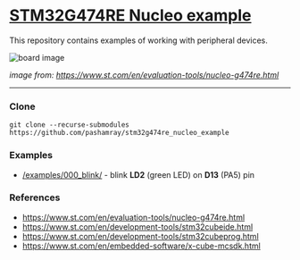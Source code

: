 # [STM32G474RE Nucleo example](https://www.st.com/en/evaluation-tools/nucleo-g474re.html)

This repository contains examples of working with peripheral devices.

![board image](https://www.st.com/bin/ecommerce/api/image.PF267026.en.feature-description-include-personalized-no-cpn-large.jpg)

*image from: https://www.st.com/en/evaluation-tools/nucleo-g474re.html*

---

### Clone

```shell
git clone --recurse-submodules https://github.com/pashamray/stm32g474re_nucleo_example
```

### Examples

- [/examples/000_blink/](examples/000_blink/) - blink **LD2** (green LED) on **D13** (PA5) pin

### References

- https://www.st.com/en/evaluation-tools/nucleo-g474re.html
- https://www.st.com/en/development-tools/stm32cubeide.html
- https://www.st.com/en/development-tools/stm32cubeprog.html
- https://www.st.com/en/embedded-software/x-cube-mcsdk.html
